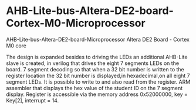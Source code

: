 # AHB-Lite-bus-Altera-DE2-board-Cortex-M0-Microprocessor


AHB-Lite-bus-Altera-DE2-board-Microprocessor
Altera DE2 Board - Cortex M0 core

The design is expanded besides to driving the LEDs an additional AHB-Lite slave is created, in verilog that drives the eight 7 segments LEDs on the board. 7 segment decoding so that when a 32 bit number is written to the register location the 32 bit number is displayed,in hexadecimal,on all eight 7 segment LEDs. It is possible to write to and also read from the register. ARM assembler that displays the hex value of the student ID on the 7 segment display. Register is accessible via the memory address 0x52000000, key = Key[2], interrupt = 14.
